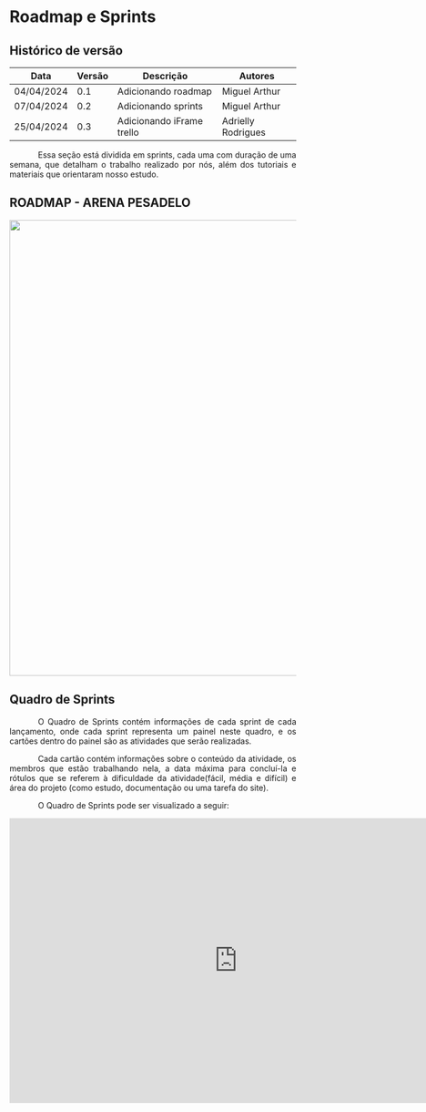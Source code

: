 # Roadmap e Sprints

## Histórico de versão

|Data|Versão|Descrição|Autores|
|--|--|--|--|
|04/04/2024|0.1|Adicionando roadmap|Miguel Arthur|
|07/04/2024|0.2|Adicionando sprints|Miguel Arthur|
|25/04/2024|0.3|Adicionando iFrame trello|Adrielly Rodrigues|

<p style="text-indent: 50px;text-align: justify;">Essa seção está dividida em sprints, cada uma com duração de uma semana, que detalham o trabalho realizado por nós, além dos tutoriais e materiais que orientaram nosso estudo.</p>

## ROADMAP - ARENA PESADELO



<img src="/home/zlimaz/Documentos/Mds-ArenaPesadelo/Gitpage/Imagens_gitpage/ROADMAP.jpg" width="800">

## Quadro de Sprints
<p style="text-indent: 50px;text-align: justify;"> O Quadro de Sprints contém informações de cada sprint de cada lançamento, onde cada sprint representa um painel neste quadro, e os cartões dentro do painel são as atividades que serão realizadas. </p>

<p style="text-indent: 50px;text-align: justify;"> Cada cartão contém informações sobre o conteúdo da atividade, os membros que estão trabalhando nela, a data máxima para concluí-la e rótulos que se referem à dificuldade da atividade(fácil, média e difícil) e área do projeto (como estudo, documentação ou uma tarefa do site). </p> 

<p style="text-indent: 50px;text-align: justify;"> O Quadro de Sprints pode ser visualizado a seguir: </p>

<iframe src="https://trello.com/b/ZIMxnopT.html" frameBorder="0" width="800" height="500"></iframe>
